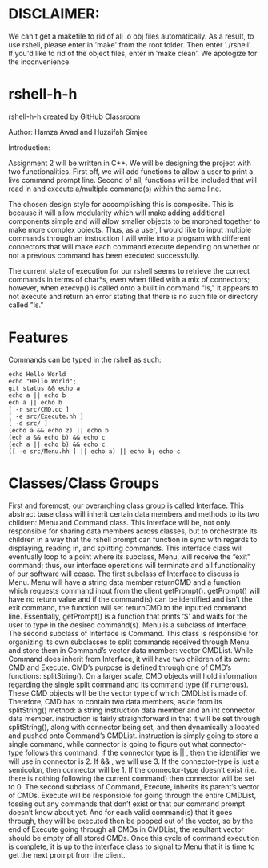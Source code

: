 # DISCLAIMER:
We can't get a makefile to rid of all .o obj files automatically. As a result, to use rshell, please enter in 'make' from the root folder. Then enter './rshell' . If you'd like to rid of the object files, enter in 'make clean'. We apologize for the inconvenience.

# rshell-h-h
rshell-h-h created by GitHub Classroom

Author: Hamza Awad and Huzaifah Simjee


Introduction:

Assignment 2 will be written in C++. We will be designing the project with two functionalities. First off, we will add functions to allow a user to print a live command prompt line. Second of all, functions will be included that will read in and execute a/multiple command(s) within the same line.

The chosen design style for accomplishing this is composite. This is because it will allow modularity which will make adding additional components simple and will allow smaller objects to be morphed together to make more complex objects. Thus, as a user, I would like to input multiple commands through an instruction I will write into a program with different connectors that will make each command execute depending on whether or not a previous command has been executed successfully.

The current state of execution for our rshell seems to retrieve the correct commands in terms of char*s, even when filled with a mix of connectors; however, when execvp() is called onto a built in command "ls," it appears to not execute and return an error stating that there is no such file or directory called "ls."

# Features
   Commands can be typed in the rshell as such:
	

	echo Hello World
	echo "Hello World";
	git status && echo a
	echo a || echo b
	ech a || echo b
	[ -r src/CMD.cc ]
	[ -e src/Execute.hh ]
	[ -d src/ ]
	(echo a && echo z) || echo b
	(ech a && echo b) && echo c
	(ech a || echo b) && echo c
	([ -e src/Menu.hh ] || echo a) || echo b; echo c


# Classes/Class Groups
   First and foremost, our overarching class group is called Interface. This abstract base class will inherit certain data members and methods to its two children: Menu and Command class. This Interface will be, not only responsible for sharing data members across classes, but to orchestrate its children in a way that the rshell prompt can function in sync with regards to displaying, reading in, and splitting commands. This interface class will eventually loop to a point where its subclass, Menu, will receive the “exit” command; thus, our interface operations will terminate and all functionality of our software will cease.
    The first subclass of Interface to discuss is Menu. Menu will have a string data member returnCMD and a function which requests command input from the client getPrompt(). getPrompt() will have no return value and if the command(s) can be identified and isn’t the exit command, the function will set returnCMD to the inputted command line. Essentially, getPrompt() is a function that prints ‘$’ and waits for the user to type in the desired command(s). Menu is a subclass of Interface.
	The second subclass of Interface is Command. This class is responsible for organizing its own subclasses to split commands received through Menu and store them in Command’s vector data member: vector<CMD> CMDList. While Command does inherit from Interface, it will have two children of its own: CMD and Execute. 
CMD’s purpose is defined through one of CMD’s functions: splitString(). On a larger scale, CMD objects will hold information regarding the single split command and its command type (if numerous). These CMD objects will be the vector type of which CMDList is made of. Therefore, CMD has to contain two data members, aside from its splitString() method: a string instruction data member and an int connector data member. instruction is fairly straightforward in that it will be set through splitString(), along with connector being set, and then dynamically allocated and pushed onto Command’s CMDList. instruction is simply going to store a single command, while connector is going to figure out what connector-type follows this command. If the connector type is || , then the identifier we will use in connector is 2. If && , we will use 3. If the connector-type is just a semicolon, then connector will be 1. If the connector-type doesn’t exist (i.e. there is nothing following the current command) then connector will be set to 0.
The second subclass of Command, Execute, inherits its parent’s vector of CMDs. Execute will be responsible for going through the entire CMDList, tossing out any commands that don’t exist or that our command prompt doesn’t know about yet. And for each valid command(s) that it goes through, they will be executed then be popped out of the vector, so by the end of Execute going through all CMDs in CMDList, the resultant vector should be empty of all stored CMDs.
Once this cycle of command execution is complete, it is up to the interface class to signal to Menu that it is time to get the next prompt from the client.

